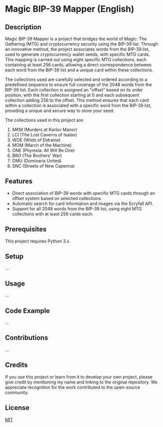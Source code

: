# Magic BIP-39 Mapper (English)

## Description

Magic BIP-39 Mapper is a project that bridges the world of Magic: The Gathering (MTG) and cryptocurrency security using the BIP-39 list. Through an innovative method, the project associates words from the BIP-39 list, used to generate cryptocurrency wallet seeds, with specific MTG cards. This mapping is carried out using eight specific MTG collections, each containing at least 256 cards, allowing a direct correspondence between each word from the BIP-39 list and a unique card within these collections.

The collections used are carefully selected and ordered according to a predefined sequence to ensure full coverage of the 2048 words from the BIP-39 list. Each collection is assigned an "offset" based on its order position, with the first collection starting at 0 and each subsequent collection adding 256 to the offset. This method ensures that each card within a collection is associated with a specific word from the BIP-39 list, providing a unique and secure way to store your seed.

The collections used in this project are:

1. MKM (Murders at Karlov Manor)
2. LCI (The Lost Caverns of Ixalan)
3. WOE (Wilds of Eldraine)
4. MOM (March of the Machine)
5. ONE (Phyrexia: All Will Be One)
6. BRO (The Brothers' War)
7. DMU (Dominaria United)
8. SNC (Streets of New Capenna)

## Features

- Direct association of BIP-39 words with specific MTG cards through an offset system based on selected collections.
- Automatic search for card information and images via the Scryfall API.
- Support for all 2048 words from the BIP-39 list, using eight MTG collections with at least 256 cards each.

## Prerequisites

This project requires Python 3.x.

## Setup

...

## Usage

...

## Code Example

...

## Contributions

...

## Credits

If you use this project or learn from it to develop your own project, please give credit by mentioning my name and linking to the original repository. We appreciate recognition for the work contributed to the open-source community.

## License

[MIT](https://choosealicense.com/licenses/mit/)
